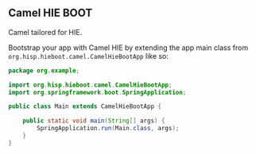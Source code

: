 ## Camel HIE BOOT

Camel tailored for HIE.

Bootstrap your app with Camel HIE by extending the app main class from `org.hisp.hieboot.camel.CamelHieBootApp` like so:

```java
package org.example;

import org.hisp.hieboot.camel.CamelHieBootApp;
import org.springframework.boot.SpringApplication;

public class Main extends CamelHieBootApp {

    public static void main(String[] args) {
        SpringApplication.run(Main.class, args);
    }
}
```